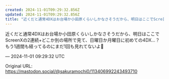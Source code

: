 ```yaml
---
created: 2024-11-01T09:29:32.856Z
updated: 2024-11-01T09:29:32.856Z
title: "近くだと通常4DXはお台場か小田原くらいしかなさそうだから、明日はここでScre[...]"
---
```


<p>近くだと通常4DXはお台場か小田原くらいしかなさそうだから、明日はここでScreenXの2連続+どこか別の場所で見て、日曜日か月曜日に初めての4DX…？もう1週間も経ってるのにまだ1回も見れてないよ🥲</p>

&mdash; 2024-11-01 09:29:32 UTC

Original URL: https://mastodon.social/@sakuramochi0/113406992243493710
